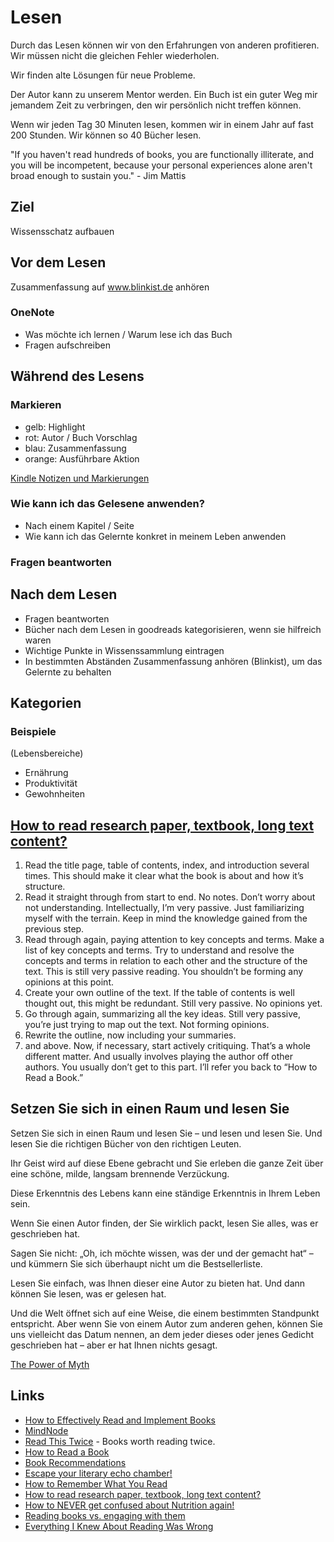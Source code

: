 # Lesen

Durch das Lesen können wir von den Erfahrungen von anderen profitieren. Wir müssen nicht die gleichen Fehler wiederholen.

Wir finden alte Lösungen für neue Probleme.

Der Autor kann zu unserem Mentor werden. Ein Buch ist ein guter Weg mir jemandem Zeit zu verbringen, den wir persönlich nicht treffen können.

Wenn wir jeden Tag 30 Minuten lesen, kommen wir in einem Jahr auf fast 200 Stunden. Wir können so 40 Bücher lesen.

"If you haven't read hundreds of books, you are functionally illiterate, and you will be incompetent, because your personal experiences alone aren't broad enough to sustain you." - Jim Mattis

## Ziel

Wissensschatz aufbauen

## Vor dem Lesen

Zusammenfassung auf www.blinkist.de anhören

### OneNote

- Was möchte ich lernen / Warum lese ich das Buch
- Fragen aufschreiben

## Während des Lesens

### Markieren

- gelb: Highlight
- rot: Autor / Buch Vorschlag
- blau: Zusammenfassung
- orange: Ausführbare Aktion

[Kindle Notizen und Markierungen](https://lesen.amazon.de/notebook)

### Wie kann ich das Gelesene anwenden?

- Nach einem Kapitel / Seite
- Wie kann ich das Gelernte konkret in meinem Leben anwenden

### Fragen beantworten


## Nach dem Lesen

- Fragen beantworten
- Bücher nach dem Lesen in goodreads kategorisieren, wenn sie hilfreich waren
- Wichtige Punkte in Wissenssammlung eintragen
- In bestimmten Abständen Zusammenfassung anhören (Blinkist), um das Gelernte zu behalten

## Kategorien

### Beispiele

(Lebensbereiche)
- Ernährung
- Produktivität
- Gewohnheiten

## [How to read research paper, textbook, long text content?](https://news.ycombinator.com/item?id=29851336)

1. Read the title page, table of contents, index, and introduction several times. This should make it clear what the book is about and how it’s structure.
2. Read it straight through from start to end. No notes. Don’t worry about not understanding. Intellectually, I’m very passive. Just familiarizing myself with the terrain. Keep in mind the knowledge gained from the previous step.
3. Read through again, paying attention to key concepts and terms. Make a list of key concepts and terms. Try to understand and resolve the concepts and terms in relation to each other and the structure of the text. This is still very passive reading. You shouldn’t be forming any opinions at this point.
4. Create your own outline of the text. If the table of contents is well thought out, this might be redundant. Still very passive. No opinions yet.
5. Go through again, summarizing all the key ideas. Still very passive, you’re just trying to map out the text. Not forming opinions.
6. Rewrite the outline, now including your summaries.
7. and above. Now, if necessary, start actively critiquing. That’s a whole different matter. And usually involves playing the author off other authors. You usually don’t get to this part. I’ll refer you back to “How to Read a Book.”

## Setzen Sie sich in einen Raum und lesen Sie

Setzen Sie sich in einen Raum und lesen Sie – und lesen und lesen Sie. Und lesen Sie die richtigen Bücher von den richtigen Leuten. 

Ihr Geist wird auf diese Ebene gebracht und Sie erleben die ganze Zeit über eine schöne, milde, langsam brennende Verzückung. 

Diese Erkenntnis des Lebens kann eine ständige Erkenntnis in Ihrem Leben sein. 

Wenn Sie einen Autor finden, der Sie wirklich packt, lesen Sie alles, was er geschrieben hat. 

Sagen Sie nicht: „Oh, ich möchte wissen, was der und der gemacht hat“ – und kümmern Sie sich überhaupt nicht um die Bestsellerliste. 

Lesen Sie einfach, was Ihnen dieser eine Autor zu bieten hat. Und dann können Sie lesen, was er gelesen hat. 

Und die Welt öffnet sich auf eine Weise, die einem bestimmten Standpunkt entspricht. Aber wenn Sie von einem Autor zum anderen gehen, können Sie uns vielleicht das Datum nennen, an dem jeder dieses oder jenes Gedicht geschrieben hat – aber er hat Ihnen nichts gesagt.

[The Power of Myth](https://www.goodreads.com/book/show/35519.The_Power_of_Myth)

## Links

- [How to Effectively Read and Implement Books](http://www.asianefficiency.com/systems/how-to-effectively-read-and-implement-books/)
- [MindNode](https://mindnode.com/)
- [Read This Twice](https://readthistwice.com/) - Books worth reading twice.
- [How to Read a Book](https://thedeepdish.org/how-to-read-a-book/?utm_source=rss&utm_medium=rss&utm_campaign=how-to-read-a-book)
- [Book Recommendations](https://markmanson.net/best-books/book-recommendations)
- [Escape your literary echo chamber!](https://abooklikefoo.com/escape/)
- [How to Remember What You Read](https://fs.blog/2021/08/remember-books/)
- [How to read research paper, textbook, long text content?](https://news.ycombinator.com/item?id=29851336)
- [How to NEVER get confused about Nutrition again!](https://www.youtube.com/watch?v=uc-fDfdHrls)
- [Reading books vs. engaging with them](https://www.cold-takes.com/reading-books-vs-engaging-with-them/)
- [Everything I Knew About Reading Was Wrong](https://hackernoon.com/everything-i-knew-about-reading-was-wrong-bde7e57fbfdc)

